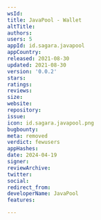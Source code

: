 ```yaml
---
wsId: 
title: JavaPool - Wallet
altTitle: 
authors: 
users: 5
appId: id.sagara.javapool
appCountry: 
released: 2021-08-30
updated: 2021-08-30
version: '0.0.2'
stars: 
ratings: 
reviews: 
size: 
website: 
repository: 
issue: 
icon: id.sagara.javapool.png
bugbounty: 
meta: removed
verdict: fewusers
appHashes: 
date: 2024-04-19
signer: 
reviewArchive: 
twitter: 
social: 
redirect_from: 
developerName: JavaPool
features: 

---
```


